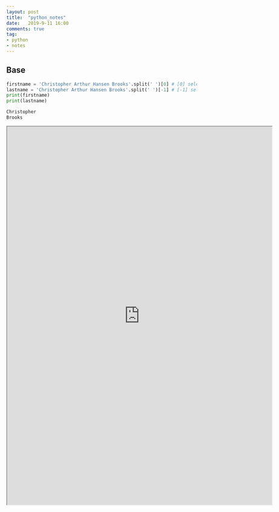 ```yaml
---
layout: post
title:  "python_notes"
date:   2019-9-11 16:00
comments: true
tag:
- python
- notes
---
```


## Base
```python
firstname = 'Christopher Arthur Hansen Brooks'.split(' ')[0] # [0] selects the first element of the list
lastname = 'Christopher Arthur Hansen Brooks'.split(' ')[-1] # [-1] selects the last element of the list
print(firstname)
print(lastname)

Christopher
Brooks

```
<iframe src="https://nbviewer.jupyter.org/github/leafzsy/leafzsy.github.io/blob/master/images/ipynb/python_week1_notes.ipynb" width="700" height="1000"></iframe>
